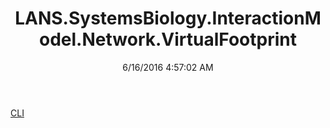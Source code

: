 ﻿---
title: LANS.SystemsBiology.InteractionModel.Network.VirtualFootprint
date: 6/16/2016 4:57:02 AM
---

[CLI](T-LANS.SystemsBiology.InteractionModel.Network.VirtualFootprint.CLI.html)
